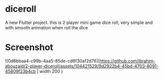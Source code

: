 # diceroll

A new Flutter project.
this is 2 player mini game dice roll, very simple and with smooth animation when roll the dice

# Screenshot
![0d8bbaa4-c99b-4aa5-85de-cd6f30af2d76](https://github.com/ibrahim-abouzaid/2-player-diceroll/assets/104421529/9d2922b4-45bd-4703-8091-45809f23b4cb | width 200 )
